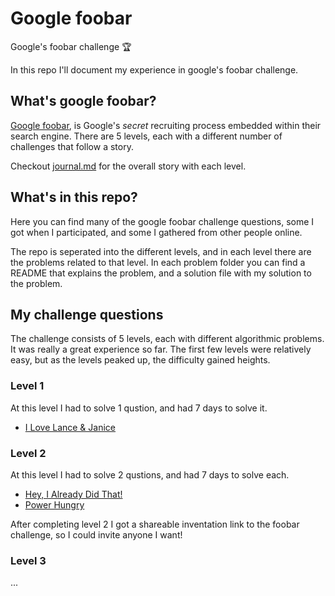 # Google foobar
Google's foobar challenge 🏆

In this repo I'll document my experience in google's foobar challenge.

## What's google foobar?
[Google foobar](https://foobar.withgoogle.com), is Google's *secret* recruiting process embedded within their search engine. There are 5 levels, each with a different number of challenges that follow a story.

Checkout [journal.md](https://github.com/ido-hi/google-foobar/blob/master/journal.md) for the overall story with each level.


## What's in this repo?
Here you can find many of the google foobar challenge questions, some I got when I participated, and some I gathered from other people online.

The repo is seperated into the different levels, and in each level there are the problems related to that level. In each problem folder you can find a README that explains the problem, and a solution file with my solution to the problem.


## My challenge questions
The challenge consists of 5 levels, each with different algorithmic problems. It was really a great experience so far. The first few levels were relatively easy, but as the levels peaked up, the difficulty gained heights.

### Level 1
At this level I had to solve 1 qustion, and had 7 days to solve it.
- [I Love Lance & Janice](https://github.com/ido-hi/google-foobar/tree/master/level-1/i-love-lance-janice)

### Level 2
At this level I had to solve 2 qustions, and had 7 days to solve each.
- [Hey, I Already Did That!](https://github.com/ido-hi/google-foobar/tree/master/level-2/hey-i-already-did-that)
- [Power Hungry](https://github.com/ido-hi/google-foobar/tree/master/level-2/power-hungry)

After completing level 2 I got a shareable inventation link to the foobar challenge, so I could invite anyone I want!

### Level 3
...
